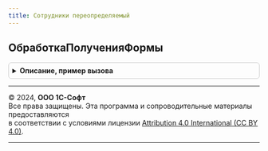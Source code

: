 ```yaml
---
title: Сотрудники переопределяемый
---
```



## ОбработкаПолученияФормы
<details style="margin: 1em 0; padding: 0.5em; border: 1px solid #ccc; border-radius: 6px;">

<summary style="font-weight: bold; cursor: pointer;">Описание, пример вызова</summary>

```bsl
// менеджера объекта справочника.
//
Процедура ОбработкаПолученияФормы(ВидФормы, Параметры, ВыбраннаяФорма, ДополнительнаяИнформация, СтандартнаяОбработка) Экспорт
```

Пример вызова
```bsl
СотрудникиПереопределяемый.ОбработкаПолученияФормы(ВидФормы, Параметры, ВыбраннаяФорма, ДополнительнаяИнформация, СтандартнаяОбработка) 
```
</details>

---

© 2024, **ООО 1С-Софт**  
Все права защищены. Эта программа и сопроводительные материалы предоставляются  
в соответствии с условиями лицензии [Attribution 4.0 International (CC BY 4.0)](https://creativecommons.org/licenses/by/4.0/legalcode).

---
